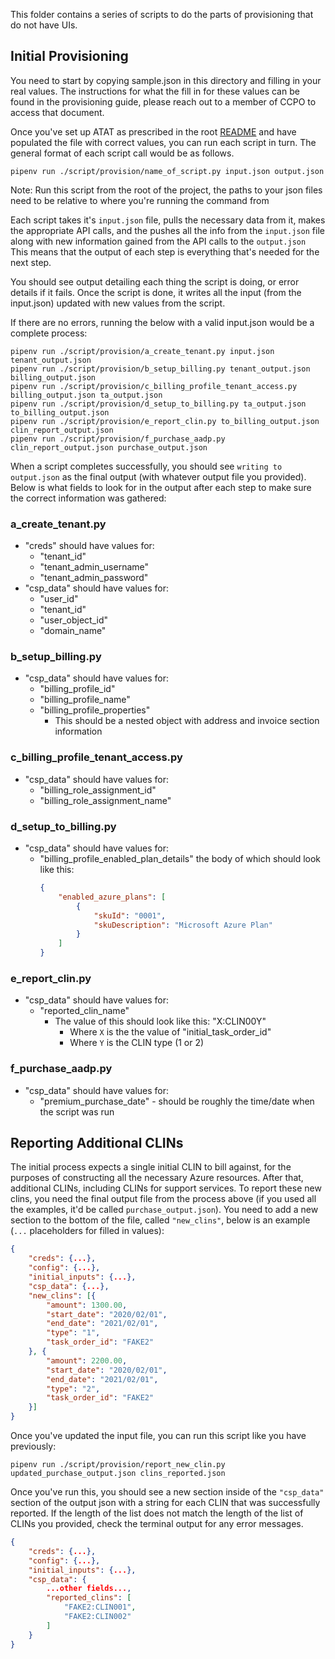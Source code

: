 This folder contains a series of scripts to do the parts of provisioning that do not have UIs.

## Initial Provisioning

You need to start by copying sample.json in this directory and filling in your real values. The instructions for what the fill in for these values can be found in the provisioning guide, please reach out to a member of CCPO to access that document.

Once you've set up ATAT as prescribed in the root [README](../../README.md) and have populated the file with correct values, you can run each script in turn. The general format of each script call would be as follows.
```
pipenv run ./script/provision/name_of_script.py input.json output.json
```
Note: Run this script from the root of the project, the paths to your json files need to be relative to where you're running the command from

Each script takes it's `input.json` file, pulls the necessary data from it, makes the appropriate API calls, and the pushes all the info from the `input.json` file along with new information gained from the API calls to the `output.json` This means that the output of each step is everything that's needed for the next step.

You should see output detailing each thing the script is doing, or error details if it fails. Once the script is done, it writes all the input (from the input.json) updated with new values from the script.

If there are no errors, running the below with a valid input.json would be a complete process:
```
pipenv run ./script/provision/a_create_tenant.py input.json tenant_output.json
pipenv run ./script/provision/b_setup_billing.py tenant_output.json billing_output.json
pipenv run ./script/provision/c_billing_profile_tenant_access.py billing_output.json ta_output.json
pipenv run ./script/provision/d_setup_to_billing.py ta_output.json to_billing_output.json
pipenv run ./script/provision/e_report_clin.py to_billing_output.json clin_report_output.json
pipenv run ./script/provision/f_purchase_aadp.py clin_report_output.json purchase_output.json
```

When a script completes successfully, you should see `writing to output.json` as the final output (with whatever output file you provided). Below is what fields to look for in the output after each step to make sure the correct information was gathered:

### a_create_tenant.py
* "creds" should have values for:
  * "tenant_id"
  * "tenant_admin_username"
  * "tenant_admin_password"
* "csp_data" should have values for:
  * "user_id"
  * "tenant_id"
  * "user_object_id"
  * "domain_name"

### b_setup_billing.py
* "csp_data" should have values for:
  * "billing_profile_id"
  * "billing_profile_name"
  * "billing_profile_properties"
    * This should be a nested object with address and invoice section information

### c_billing_profile_tenant_access.py
* "csp_data" should have values for:
  * "billing_role_assignment_id"
  * "billing_role_assignment_name"

### d_setup_to_billing.py
* "csp_data" should have values for:
  * "billing_profile_enabled_plan_details" the body of which should look like this:
    ```json
    {
        "enabled_azure_plans": [
            {
                "skuId": "0001",
                "skuDescription": "Microsoft Azure Plan"
            }
        ]
    }
    ```

### e_report_clin.py
* "csp_data" should have values for:
  * "reported_clin_name"
    * The value of this should look like this: "X:CLIN00Y"
      * Where `X` is the the value of "initial_task_order_id"
      * Where `Y` is the CLIN type (1 or 2)

### f_purchase_aadp.py
* "csp_data" should have values for:
  * "premium_purchase_date" - should be roughly the time/date when the script was run

## Reporting Additional CLINs

The initial process expects a single initial CLIN to bill against, for the purposes of constructing all the necessary Azure resources. After that, additional CLINs, including CLINs for support services. To report these new clins, you need the final output file from the process above (if you used all the examples, it'd be called `purchase_output.json`). You need to add a new section to the bottom of the file, called `"new_clins"`, below is an example (`...` placeholders for filled in values):

```json
{
    "creds": {...},
    "config": {...},
    "initial_inputs": {...},
    "csp_data": {...},
    "new_clins": [{
        "amount": 1300.00,
        "start_date": "2020/02/01",
        "end_date": "2021/02/01",
        "type": "1",
        "task_order_id": "FAKE2"
    }, {
        "amount": 2200.00,
        "start_date": "2020/02/01",
        "end_date": "2021/02/01",
        "type": "2",
        "task_order_id": "FAKE2"
    }]
}
```

Once you've updated the input file, you can run this script like you have previously:

```
pipenv run ./script/provision/report_new_clin.py updated_purchase_output.json clins_reported.json
```

Once you've run this, you should see a new section inside of the `"csp_data"` section of the output json with a string for each CLIN that was successfully reported. If the length of the list does not match the length of the list of CLINs you provided, check the terminal output for any error messages.

```json
{
    "creds": {...},
    "config": {...},
    "initial_inputs": {...},
    "csp_data": {
        ...other fields...,
        "reported_clins": [
            "FAKE2:CLIN001",
            "FAKE2:CLIN002"
        ]
    }
}
```

